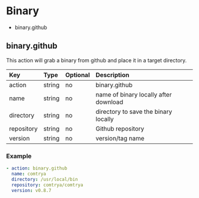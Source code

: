 # Binary

- binary.github

## binary.github

This action will grab a binary from github and place it in a target directory.

| Key        | Type   | Optional | Description                           |
|:-----------|:-------|:---------|:--------------------------------------|
| action     | string | no       | binary.github                         |
| name       | string | no       | name of binary locally after download |
| directory  | string | no       | directory to save the binary locally  |
| repository | string | no       | Github repository                     |
| version    | string | no       | version/tag name                      |

### Example

```yaml
- action: binary.github
  name: comtrya
  directory: /usr/local/bin
  repository: comtrya/comtrya
  version: v0.8.7
```
